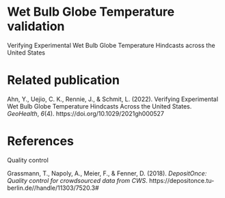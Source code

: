 # Wet Bulb Globe Temperature validation 
Verifying Experimental Wet Bulb Globe Temperature Hindcasts across the United States

# Related publication 
<div class="csl-entry">Ahn, Y., Uejio, C. K., Rennie, J., &#38; Schmit, L. (2022). Verifying Experimental Wet Bulb Globe Temperature Hindcasts Across the United States. <i>GeoHealth</i>, <i>6</i>(4). https://doi.org/10.1029/2021gh000527</div>

# References 
Quality control 
<div class="csl-entry">Grassmann, T., Napoly, A., Meier, F., &#38; Fenner, D. (2018). <i>DepositOnce: Quality control for crowdsourced data from CWS</i>. https://depositonce.tu-berlin.de//handle/11303/7520.3#</div>
